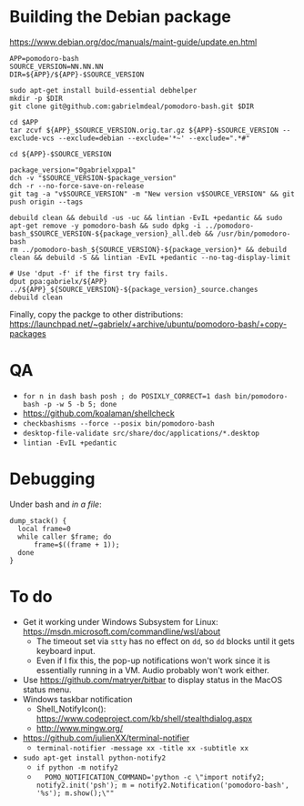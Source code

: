# Building the Debian package

https://www.debian.org/doc/manuals/maint-guide/update.en.html

```
APP=pomodoro-bash
SOURCE_VERSION=NN.NN.NN
DIR=${APP}/${APP}-$SOURCE_VERSION

sudo apt-get install build-essential debhelper
mkdir -p $DIR
git clone git@github.com:gabrielmdeal/pomodoro-bash.git $DIR

cd $APP
tar zcvf ${APP}_$SOURCE_VERSION.orig.tar.gz ${APP}-$SOURCE_VERSION --exclude-vcs --exclude=debian --exclude='*~' --exclude=".*#"

cd ${APP}-$SOURCE_VERSION

package_version="0gabrielxppa1"
dch -v "$SOURCE_VERSION-$package_version"
dch -r --no-force-save-on-release
git tag -a "v$SOURCE_VERSION" -m "New version v$SOURCE_VERSION" && git push origin --tags

debuild clean && debuild -us -uc && lintian -EvIL +pedantic && sudo apt-get remove -y pomodoro-bash && sudo dpkg -i ../pomodoro-bash_$SOURCE_VERSION-${package_version}_all.deb && /usr/bin/pomodoro-bash
rm ../pomodoro-bash_${SOURCE_VERSION}-${package_version}* && debuild clean && debuild -S && lintian -EvIL +pedantic --no-tag-display-limit

# Use 'dput -f' if the first try fails.
dput ppa:gabrielx/${APP} ../${APP}_${SOURCE_VERSION}-${package_version}_source.changes
debuild clean

```

Finally, copy the packge to other distributions: https://launchpad.net/~gabrielx/+archive/ubuntu/pomodoro-bash/+copy-packages

# QA

* `for n in dash bash posh ; do POSIXLY_CORRECT=1 dash bin/pomodoro-bash -p -w 5 -b 5; done`
* https://github.com/koalaman/shellcheck
* `checkbashisms --force --posix bin/pomodoro-bash`
* `desktop-file-validate src/share/doc/applications/*.desktop`
* `lintian -EvIL +pedantic`

# Debugging

Under bash and *in a file*:
```
dump_stack() {
  local frame=0
  while caller $frame; do
      frame=$((frame + 1));
  done
}
```

# To do

* Get it working under Windows Subsystem for Linux: https://msdn.microsoft.com/commandline/wsl/about
  * The timeout set via `stty` has no effect on `dd`, so `dd` blocks until it gets keyboard input.
  * Even if I fix this, the pop-up notifications won't work since it is essentially running in a VM.  Audio probably won't work either.
* Use https://github.com/matryer/bitbar to display status in the MacOS status menu.
* Windows taskbar notification
  * Shell_NotifyIcon(): https://www.codeproject.com/kb/shell/stealthdialog.aspx
  * http://www.mingw.org/
* https://github.com/julienXX/terminal-notifier
  * `terminal-notifier -message xx -title xx -subtitle xx`
* `sudo apt-get install python-notify2`
  * `if python -m notify2`
  * `  POMO_NOTIFICATION_COMMAND='python -c \"import notify2; notify2.init('psh'); m = notify2.Notification('pomodoro-bash', '%s'); m.show();\""`

